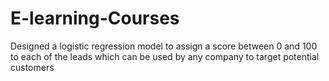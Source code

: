 # E-learning-Courses
Designed a logistic regression model to assign a score between 0 and 100 to each of the leads which can be used by any company to target potential customers

